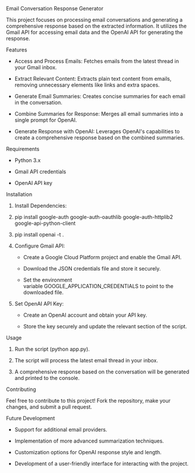Email Conversation Response Generator

This project focuses on processing email conversations and generating a
comprehensive response based on the extracted information. It utilizes
the Gmail API for accessing email data and the OpenAI API for generating
the response.

Features

-   Access and Process Emails: Fetches emails from the latest thread in
    your Gmail inbox.

-   Extract Relevant Content: Extracts plain text content from emails,
    removing unnecessary elements like links and extra spaces.

-   Generate Email Summaries: Creates concise summaries for each email
    in the conversation.

-   Combine Summaries for Response: Merges all email summaries into a
    single prompt for OpenAI.

-   Generate Response with OpenAI: Leverages OpenAI\'s capabilities to
    create a comprehensive response based on the combined summaries.

Requirements

-   Python 3.x

-   Gmail API credentials

-   OpenAI API key

Installation

1.  Install Dependencies:

2.  pip install  google-auth google-auth-oauthlib google-auth-httplib2 google-api-python-client

3.  pip install openai -t .

4.  Configure Gmail API:

    -   Create a Google Cloud Platform project and enable the Gmail API.

    -   Download the JSON credentials file and store it securely.

    -   Set the environment variable GOOGLE_APPLICATION_CREDENTIALS to
        point to the downloaded file.

5.  Set OpenAI API Key:

    -   Create an OpenAI account and obtain your API key.

    -   Store the key securely and update the relevant section of the
        script.

Usage

1.  Run the script (python app.py).

2.  The script will process the latest email thread in your inbox.

3.  A comprehensive response based on the conversation will be generated
    and printed to the console.

Contributing

Feel free to contribute to this project! Fork the repository, make your
changes, and submit a pull request.

Future Development

-   Support for additional email providers.

-   Implementation of more advanced summarization techniques.

-   Customization options for OpenAI response style and length.

-   Development of a user-friendly interface for interacting with the
    project.
